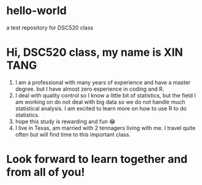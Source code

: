 # hello-world
a test repository for DSC520 class
# Hi, DSC520 class, my name is **XIN TANG**
1. I am a professional with many years of experience and have a master degree.  but I have almost zero experience in coding and R. 
2. I deal with quality control so I know a little bit of statistics, but the field I am working on do not deal with big data so we do not handle much statistical analysis. I am excited to learn more on how to use R to do statistics. 
3. hope this study is rewarding and fun 😂
4. I live in Texas, am married with 2 tennagers living with me. I travel quite often but will find time to this important class. 
# Look forward to learn together and from all of you!
